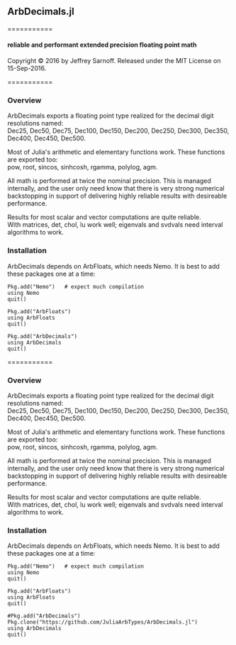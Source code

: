 ## ArbDecimals.jl
=========== 
#### reliable and performant extended precision floating point math

Copyright © 2016 by Jeffrey Sarnoff.  Released under the MIT License on 15-Sep-2016.

=========== 

### Overview

ArbDecimals exports a floating point type realized for the decimal digit resolutions named:    
Dec25, Dec50, Dec75, Dec100, Dec150, Dec200, Dec250, Dec300, Dec350, Dec400, Dec450, Dec500.

Most of Julia's arithmetic and elementary functions work. These functions are exported too:   
     pow, root, sincos, sinhcosh, rgamma, polylog, agm.

All math is performed at twice the nominal precision.  This is managed internally, and
the user only need know that there is very strong numerical backstopping in support of
delivering highly reliable results with desireable performance.

Results for most scalar and vector computations are quite reliable.  
With matrices, det, chol, lu work well; eigenvals and svdvals need interval algorithms to work.



### Installation

ArbDecimals depends on ArbFloats, which needs Nemo.  It is best to add these packages one at a time:
```
Pkg.add("Nemo")   # expect much compilation
using Nemo
quit()

Pkg.add("ArbFloats")
using ArbFloats
quit()

Pkg.add("ArbDecimals")
using ArbDecimals
quit()
```


=========== 

### Overview

ArbDecimals exports a floating point type realized for the decimal digit resolutions named:    
Dec25, Dec50, Dec75, Dec100, Dec150, Dec200, Dec250, Dec300, Dec350, Dec400, Dec450, Dec500.

Most of Julia's arithmetic and elementary functions work. These functions are exported too:   
     pow, root, sincos, sinhcosh, rgamma, polylog, agm.

All math is performed at twice the nominal precision.  This is managed internally, and
the user only need know that there is very strong numerical backstopping in support of
delivering highly reliable results with desireable performance.

Results for most scalar and vector computations are quite reliable.  
With matrices, det, chol, lu work well; eigenvals and svdvals need interval algorithms to work.



### Installation

ArbDecimals depends on ArbFloats, which needs Nemo.  It is best to add these packages one at a time:
```
Pkg.add("Nemo")   # expect much compilation
using Nemo
quit()

Pkg.add("ArbFloats")
using ArbFloats
quit()

#Pkg.add("ArbDecimals")
Pkg.clone("https://github.com/JuliaArbTypes/ArbDecimals.jl")
using ArbDecimals
quit()
```

